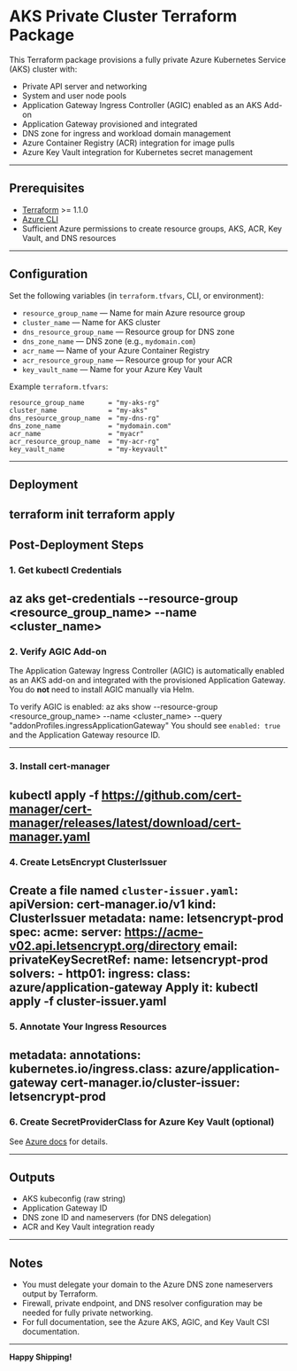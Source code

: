 # AKS Private Cluster Terraform Package

This Terraform package provisions a fully private Azure Kubernetes Service (AKS) cluster with:

- Private API server and networking
- System and user node pools
- Application Gateway Ingress Controller (AGIC) enabled as an AKS Add-on
- Application Gateway provisioned and integrated
- DNS zone for ingress and workload domain management
- Azure Container Registry (ACR) integration for image pulls
- Azure Key Vault integration for Kubernetes secret management

---

## Prerequisites

- [Terraform](https://learn.hashicorp.com/terraform/getting-started/install.html) >= 1.1.0
- [Azure CLI](https://docs.microsoft.com/en-us/cli/azure/install-azure-cli)
- Sufficient Azure permissions to create resource groups, AKS, ACR, Key Vault, and DNS resources

---

## Configuration

Set the following variables (in `terraform.tfvars`, CLI, or environment):

- `resource_group_name` — Name for main Azure resource group
- `cluster_name` — Name for AKS cluster
- `dns_resource_group_name` — Resource group for DNS zone
- `dns_zone_name` — DNS zone (e.g., `mydomain.com`)
- `acr_name` — Name of your Azure Container Registry
- `acr_resource_group_name` — Resource group for your ACR
- `key_vault_name` — Name for your Azure Key Vault

Example `terraform.tfvars`:
```hcl
resource_group_name      = "my-aks-rg"
cluster_name             = "my-aks"
dns_resource_group_name  = "my-dns-rg"
dns_zone_name            = "mydomain.com"
acr_name                 = "myacr"
acr_resource_group_name  = "my-acr-rg"
key_vault_name           = "my-keyvault"
```

---

## **Deployment**
terraform init
terraform apply
---

## **Post-Deployment Steps**

### 1. **Get kubectl Credentials**
az aks get-credentials --resource-group <resource_group_name> --name <cluster_name>
---

### 2. **Verify AGIC Add-on**

The Application Gateway Ingress Controller (AGIC) is automatically enabled as an AKS add-on and integrated with the provisioned Application Gateway. You do **not** need to install AGIC manually via Helm.

To verify AGIC is enabled:
az aks show --resource-group <resource_group_name> --name <cluster_name> --query "addonProfiles.ingressApplicationGateway"
You should see `enabled: true` and the Application Gateway resource ID.

---

### 3. **Install cert-manager**
kubectl apply -f https://github.com/cert-manager/cert-manager/releases/latest/download/cert-manager.yaml
---

### 4. **Create LetsEncrypt ClusterIssuer**

Create a file named `cluster-issuer.yaml`:
apiVersion: cert-manager.io/v1
kind: ClusterIssuer
metadata:
  name: letsencrypt-prod
spec:
  acme:
    server: https://acme-v02.api.letsencrypt.org/directory
    email: <your-email>
    privateKeySecretRef:
      name: letsencrypt-prod
    solvers:
      - http01:
          ingress:
            class: azure/application-gateway
Apply it:
kubectl apply -f cluster-issuer.yaml
---

### 5. **Annotate Your Ingress Resources**
metadata:
  annotations:
    kubernetes.io/ingress.class: azure/application-gateway
    cert-manager.io/cluster-issuer: letsencrypt-prod
---

### 6. **Create SecretProviderClass for Azure Key Vault (optional)**

See [Azure docs](https://learn.microsoft.com/en-us/azure/aks/csi-secrets-store-driver) for details.

---

## **Outputs**

- AKS kubeconfig (raw string)
- Application Gateway ID
- DNS zone ID and nameservers (for DNS delegation)
- ACR and Key Vault integration ready

---

## **Notes**

- You must delegate your domain to the Azure DNS zone nameservers output by Terraform.
- Firewall, private endpoint, and DNS resolver configuration may be needed for fully private networking.
- For full documentation, see the Azure AKS, AGIC, and Key Vault CSI documentation.

---

**Happy Shipping!**